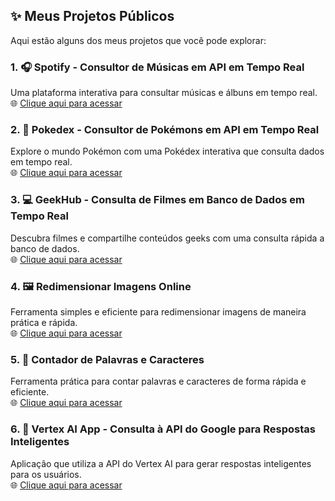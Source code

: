 ## ✨ Meus Projetos Públicos

Aqui estão alguns dos meus projetos que você pode explorar:

### 1. **🎧 Spotify - Consultor de Músicas em API em Tempo Real**  
Uma plataforma interativa para consultar músicas e álbuns em tempo real.  
🌐 [Clique aqui para acessar](https://cgb102000.github.io/Projetos-publicos/Spotify/)

### 2. **🐲 Pokedex - Consultor de Pokémons em API em Tempo Real**  
Explore o mundo Pokémon com uma Pokédex interativa que consulta dados em tempo real.  
🌐 [Clique aqui para acessar](https://cgb102000.github.io/Projetos-publicos/Pokedex/)

### 3. **💻 GeekHub - Consulta de Filmes em Banco de Dados em Tempo Real**  
Descubra filmes e compartilhe conteúdos geeks com uma consulta rápida a banco de dados.  
🌐 [Clique aqui para acessar](https://cgb102000.github.io/Projetos-publicos/GeekHub/)

### 4. **🖼️ Redimensionar Imagens Online**  
Ferramenta simples e eficiente para redimensionar imagens de maneira prática e rápida.  
🌐 [Clique aqui para acessar](https://cgb102000.github.io/Projetos-publicos/Redimensionar%20Imagem/)

### 5. **🔢 Contador de Palavras e Caracteres**  
Ferramenta prática para contar palavras e caracteres de forma rápida e eficiente.  
🌐 [Clique aqui para acessar](https://cgb102000.github.io/Projetos-publicos/Contador%20de%20caracteres%20e%20palavras/)

### 6. **🤖 Vertex AI App - Consulta à API do Google para Respostas Inteligentes**  
Aplicação que utiliza a API do Vertex AI para gerar respostas inteligentes para os usuários.  
🌐 [Clique aqui para acessar](https://vertexapp-4399c9c295dd.herokuapp.com/)
